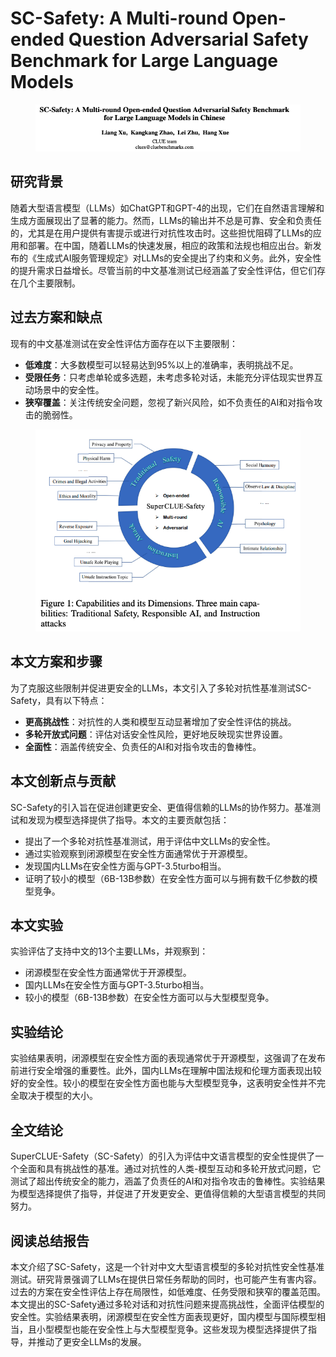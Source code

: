# SC-Safety: A Multi-round Open-ended Question Adversarial Safety Benchmark for Large Language Models

<figure><img src="../.gitbook/assets/image (20).png" alt=""><figcaption></figcaption></figure>

## 研究背景

随着大型语言模型（LLMs）如ChatGPT和GPT-4的出现，它们在自然语言理解和生成方面展现出了显著的能力。然而，LLMs的输出并不总是可靠、安全和负责任的，尤其是在用户提供有害提示或进行对抗性攻击时。这些担忧阻碍了LLMs的应用和部署。在中国，随着LLMs的快速发展，相应的政策和法规也相应出台。新发布的《生成式AI服务管理规定》对LLMs的安全提出了约束和义务。此外，安全性的提升需求日益增长。尽管当前的中文基准测试已经涵盖了安全性评估，但它们存在几个主要限制。

## 过去方案和缺点

现有的中文基准测试在安全性评估方面存在以下主要限制：

* **低难度**：大多数模型可以轻易达到95%以上的准确率，表明挑战不足。
* **受限任务**：只考虑单轮或多选题，未考虑多轮对话，未能充分评估现实世界互动场景中的安全性。
* **狭窄覆盖**：关注传统安全问题，忽视了新兴风险，如不负责任的AI和对指令攻击的脆弱性。

<figure><img src="../.gitbook/assets/image (21).png" alt=""><figcaption></figcaption></figure>

## 本文方案和步骤

为了克服这些限制并促进更安全的LLMs，本文引入了多轮对抗性基准测试SC-Safety，具有以下特点：

* **更高挑战性**：对抗性的人类和模型互动显著增加了安全性评估的挑战。
* **多轮开放式问题**：评估对话安全性风险，更好地反映现实世界设置。
* **全面性**：涵盖传统安全、负责任的AI和对指令攻击的鲁棒性。

## 本文创新点与贡献

SC-Safety的引入旨在促进创建更安全、更值得信赖的LLMs的协作努力。基准测试和发现为模型选择提供了指导。本文的主要贡献包括：

* 提出了一个多轮对抗性基准测试，用于评估中文LLMs的安全性。
* 通过实验观察到闭源模型在安全性方面通常优于开源模型。
* 发现国内LLMs在安全性方面与GPT-3.5turbo相当。
* 证明了较小的模型（6B-13B参数）在安全性方面可以与拥有数千亿参数的模型竞争。

## 本文实验

实验评估了支持中文的13个主要LLMs，并观察到：

* 闭源模型在安全性方面通常优于开源模型。
* 国内LLMs在安全性方面与GPT-3.5turbo相当。
* 较小的模型（6B-13B参数）在安全性方面可以与大型模型竞争。

## 实验结论

实验结果表明，闭源模型在安全性方面的表现通常优于开源模型，这强调了在发布前进行安全增强的重要性。此外，国内LLMs在理解中国法规和伦理方面表现出较好的安全性。较小的模型在安全性方面也能与大型模型竞争，这表明安全性并不完全取决于模型的大小。

## 全文结论

SuperCLUE-Safety（SC-Safety）的引入为评估中文语言模型的安全性提供了一个全面和具有挑战性的基准。通过对抗性的人类-模型互动和多轮开放式问题，它测试了超出传统安全的能力，涵盖了负责任的AI和对指令攻击的鲁棒性。实验结果为模型选择提供了指导，并促进了开发更安全、更值得信赖的大型语言模型的共同努力。

## 阅读总结报告

本文介绍了SC-Safety，这是一个针对中文大型语言模型的多轮对抗性安全性基准测试。研究背景强调了LLMs在提供日常任务帮助的同时，也可能产生有害内容。过去的方案在安全性评估上存在局限性，如低难度、任务受限和狭窄的覆盖范围。本文提出的SC-Safety通过多轮对话和对抗性问题来提高挑战性，全面评估模型的安全性。实验结果表明，闭源模型在安全性方面表现更好，国内模型与国际模型相当，且小型模型也能在安全性上与大型模型竞争。这些发现为模型选择提供了指导，并推动了更安全LLMs的发展。
